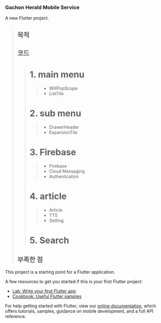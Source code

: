 ### Gachon Herald Mobile Service

A new Flutter project.

> ## 목적
> 
> ## 코드
>> # 1. main menu
>>> + WillPopScope
>>> + ListTile
>> # 2. sub menu
>>> + DrawerHeader
>>> + ExpansionTile
>> # 3. Firebase
>>> + Firebase
>>> + Cloud Messaging
>>> + Authentication
>> # 4. article
>>> + Article
>>> + TTS
>>> + Setting
>> # 5. Search
> ## 부족한 점
> 

This project is a starting point for a Flutter application.

A few resources to get you started if this is your first Flutter project:

- [Lab: Write your first Flutter app](https://flutter.dev/docs/get-started/codelab)
- [Cookbook: Useful Flutter samples](https://flutter.dev/docs/cookbook)

For help getting started with Flutter, view our
[online documentation](https://flutter.dev/docs), which offers tutorials,
samples, guidance on mobile development, and a full API reference.
